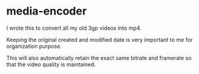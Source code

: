 # media-encoder

I wrote this to convert all my old 3gp videos into mp4. 

Keeping the original created and modified date is very important to me for organization purpose.  

This will also automatically retain the exact same bitrate and framerate so that the video quality is maintained.
